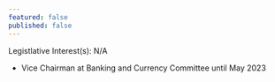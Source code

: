 ```yaml
---
featured: false
published: false
---
```

Legistlative Interest(s): N/A

* Vice Chairman at Banking and Currency Committee until May 2023